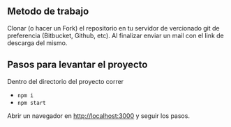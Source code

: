 ## Metodo de trabajo

Clonar (o hacer un Fork) el repositorio en tu servidor de vercionado git de preferencia (Bitbucket, Github, etc). Al finalizar enviar un mail con el link de descarga del mismo.

## Pasos para levantar el proyecto

Dentro del directorio del proyecto correr
* `npm i`
* `npm start`

Abrir un navegador en [http://localhost:3000](http://localhost:3000) y seguir los pasos.
